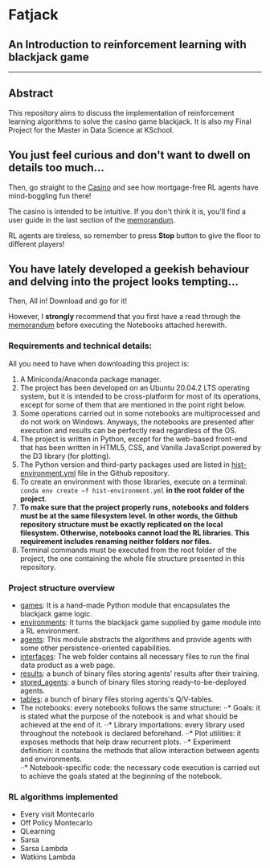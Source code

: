 # Fatjack 
## An Introduction to reinforcement learning with blackjack game
-----
## Abstract

This repository aims to discuss the implementation of reinforcement learning algorithms to solve the casino game blackjack. It is also my Final
Project for the Master in Data Science at KSchool.

## You just feel curious and don't want to dwell on details too much...

Then, go straight to the [Casino](http://34.77.255.37) and see how mortgage-free RL agents have mind-boggling fun there!

The casino is intended to be intuitive. If you don't think it is, you'll find a user guide in the last section of the [memorandum](../master/Memorandum.pdf).

RL agents are tireless, so remember to press **Stop** button to give the floor to different players!

## You have lately developed a geekish behaviour and delving into the project looks tempting...

Then, All in! Download and go for it!

However, I **strongly** recommend that you first have a read through the [memorandum](../master/Memorandum.pdf) before executing the Notebooks attached herewith.

### Requirements and technical details:

All you need to have when downloading this project is: 

1. A Miniconda/Anaconda package manager. 
2. The project has been developed on an Ubuntu 20.04.2 LTS operating system,
but it is intended to be cross-platform for most of its operations, except for some of them that are mentioned in the point right below. 
3. Some operations carried out in some notebooks are multiprocessed and do not work on Windows.
Anyways, the notebooks are presented after execution and results can be perfectly read regardless of the OS. 
4. The project is written in Python, except for the web-based front-end that has been written in
HTML5, CSS, and Vanilla JavaScript powered by the D3 library (for plotting). 
5. The Python version and third-party packages used are listed in [hist-environment.yml](../master/hist-environment.yml) file in the Github repository.  
6. To create an environment with those libraries, execute on a terminal: `conda env create –f hist-environment.yml` **in the root folder of the project**. 
7. **To make sure that the project properly runs, notebooks and folders must be at the same filesystem level. In other words, the Github repository
structure must be exactly replicated on the local filesystem. Otherwise, notebooks cannot load the RL libraries.
This requirement includes renaming neither folders nor files.** 
8. Terminal commands must be executed from the root folder of the project, the one containing the whole file structure presented in this repository.

### Project structure overview

- [games](../master/games): It is a hand-made Python module that encapsulates the blackjack game logic.
- [environments](../master/environments): It turns the blackjack game supplied by game module into a RL environment.
- [agents](../master/agents): This module abstracts the algorithms and provide agents with some other persistence-oriented capabilities.
- [interfaces](../master/interfaces): The web folder contains all necessary files to run the final data product as a web page.
- [results](../master/results): a bunch of binary files storing agents’ results after their training.
- [stored_agents](../master/stored_agents): a bunch of binary files storing ready-to-be-deployed agents.
- [tables](../master/tables): a bunch of binary files storing agents's Q/V-tables.
- The notebooks: every notebooks follows the same structure:
··* Goals: it is stated what the purpose of the notebook is and what should be achieved at the end of it. 
··* Library importations: every library used throughout the notebook is declared beforehand. 
··* Plot utilities: it exposes methods that help draw recurrent plots. 
··* Experiment definition: it contains the methods that allow interaction between agents and environments.  
··* Notebook-specific code: the necessary code execution is carried out to achieve the goals stated at the beginning of the notebook. 

### RL algorithms implemented

- Every visit Montecarlo
- Off Policy Montecarlo
- QLearning
- Sarsa
- Sarsa Lambda
- Watkins Lambda
